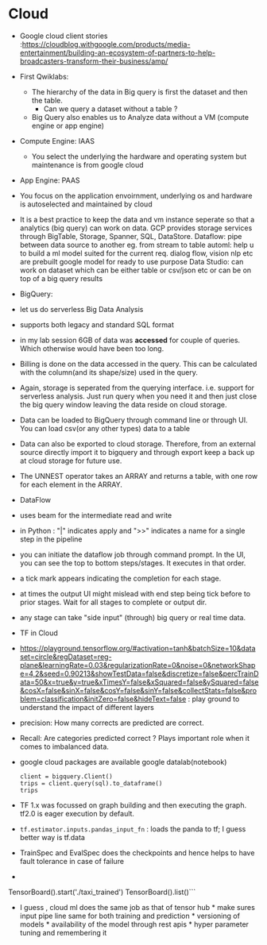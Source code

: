 # Cloud

* Google cloud client stories :https://cloudblog.withgoogle.com/products/media-entertainment/building-an-ecosystem-of-partners-to-help-broadcasters-transform-their-business/amp/

* First Qwiklabs:
  * The hierarchy of the data in Big query is first the dataset and then the table. 
      * Can we query a dataset without a table ?
  * Big Query also enables us to Analyze data without a VM (compute engine or app engine)

* Compute Engine: IAAS
  * You select the underlying the hardware and operating system but maintenance is from google cloud
  
* App Engine: PAAS
 * You focus on the application envoirnment, underlying os and hardware is autoselected and maintained by cloud

* It is a best practice to keep the data and vm instance seperate so that a analytics (big query) can work on data. GCP provides storage services through BigTable, Storage, Spanner, SQL, DataStore.
Dataflow: pipe between data source to another eg. from stream to table
automl: help u to build a ml model suited for the current req. 
dialog flow, vision nlp etc are prebuilt google model for ready to use purpose
Data Studio: can work on dataset which can be either table or csv/json etc or can be on top of a big query results


* BigQuery:
 * let us do serverless Big Data Analysis
 * supports both legacy and standard SQL format
 * in my lab session 6GB of data was **accessed** for couple of queries. Which otherwise would have been too long.
 * Billing is done on the data accessed in the query. This can be calculated with the column(and its shape/size) used in the query.
 * Again, storage is seperated from the querying interface. i.e. support for serverless analysis. Just run query when you need it and then just close the big query window leaving the data reside on cloud storage.
 * Data can be loaded to BigQuery through command line or through UI. You can load csv(or any other types) data to a table
 * Data can also be exported to cloud storage. Therefore, from an external source directly import it to bigquery and through export keep a back up at cloud storage for future use.
 
 * The UNNEST operator takes an ARRAY and returns a table, with one row for each element in the ARRAY. 
 
* DataFlow
 * uses beam for the intermediate read and write
 * in Python : "|" indicates apply and ">>" indicates a name for a single step in the pipeline
 * you can initiate the dataflow job through command prompt. In the UI, you can see the top to bottom steps/stages. It executes in that order.
 * a tick mark appears indicating the completion for each stage.
 * at times the output UI might mislead with end step being tick before to prior stages. Wait for all stages to complete or output dir.
 * any stage can take "side input" (through) big query or real time data.

* TF in Cloud
 * https://playground.tensorflow.org/#activation=tanh&batchSize=10&dataset=circle&regDataset=reg-plane&learningRate=0.03&regularizationRate=0&noise=0&networkShape=4,2&seed=0.90213&showTestData=false&discretize=false&percTrainData=50&x=true&y=true&xTimesY=false&xSquared=false&ySquared=false&cosX=false&sinX=false&cosY=false&sinY=false&collectStats=false&problem=classification&initZero=false&hideText=false   : play ground to understand the impact of different layers
 * precision: How many corrects are predicted are correct.
 * Recall: Are categories predicted correct ? Plays important role when it comes to imbalanced data.
 
 * google cloud packages are available google datalab(notebook)
   ```from google.cloud import bigquery
   client = bigquery.Client()
   trips = client.query(sql).to_dataframe()
   trips
   ```
  * TF 1.x was focussed on graph building and then executing the graph. tf2.0 is eager execution by default.
  * ```tf.estimator.inputs.pandas_input_fn``` : loads the panda to tf; I guess better way is tf.data
  * TrainSpec and EvalSpec does the checkpoints and hence helps to have fault tolerance in case of failure
  * ```from google.datalab.ml import TensorBoard
TensorBoard().start('./taxi_trained')
TensorBoard().list()```

   * I guess , cloud ml does the same job as that of tensor hub
    * make sures input pipe line same for both training and prediction
    * versioning of models
    * availability of the model through rest apis
    * hyper parameter tuning and remembering it
